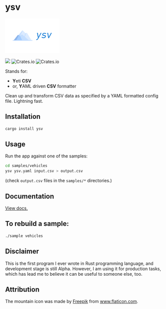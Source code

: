 # ysv

![this](media/logo-horizontal.png)

[![](https://meritbadge.herokuapp.com/ysv)](https://crates.io/crates/ysv)
![Crates.io](https://img.shields.io/crates/d/ysv)
![Crates.io](https://img.shields.io/crates/l/ysv/0.1.6)

Stands for:

* **Y**eti **CSV**
* or, **Y**AML driven **CSV** formatter

Clean up and transform CSV data as specified by a YAML formatted config file. Lightning fast.

## Installation

```bash
cargo install ysv
```

## Usage

Run the app against one of the samples:

```bash
cd samples/vehicles
ysv ysv.yaml input.csv > output.csv
```

(check `output.csv` files in the `samples/*` directories.)

## Documentation

[View docs.](https://altaisoft.gitbook.io/ysv/)

## To rebuild a sample:

```bash
./sample vehicles
``` 

## Disclaimer

This is the first program I ever wrote in Rust programming language, and development stage is still Alpha. However, I am using it for production tasks, which has lead me to believe it can be useful to someone else, too. 

## Attribution

The mountain icon was made by <a href="http://www.freepik.com/" title="Freepik">Freepik</a> from www.flaticon.com.
